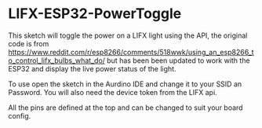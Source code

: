# LIFX-ESP32-PowerToggle
This sketch will toggle the power on a LIFX light using the API, the original code is from https://www.reddit.com/r/esp8266/comments/518wwk/using_an_esp8266_to_control_lifx_bulbs_what_do/ but has been been updated to work with the ESP32 and display the live power status of the light.


To use open the sketch in the Aurdino IDE and change it to your SSID an Password.
You will also need the device token from the LIFX api.

All the pins are defined at the top and can be changed to suit your board config.
